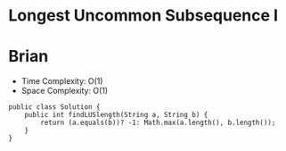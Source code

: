 # Longest Uncommon Subsequence I
# Brian
* Time Complexity: O(1)
* Space Complexity: O(1)
```
public class Solution {
    public int findLUSlength(String a, String b) {
        return (a.equals(b))? -1: Math.max(a.length(), b.length());
    }
}
```